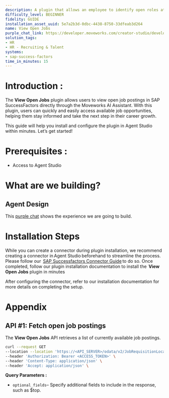 ```yaml
---
description: A plugin that allows an employee to identify open roles at the company.
difficulty_level: BEGINNER
fidelity: GUIDE
installation_asset_uuid: 5e7a2b3d-0dbc-4438-8750-33dfeab3d264
name: View Open Jobs
purple_chat_link: https://developer.moveworks.com/creator-studio/developer-tools/purple-chat?conversation=%7B%22startTimestamp%22%3A%2211%3A43+AM%22%2C%22messages%22%3A%5B%7B%22role%22%3A%22user%22%2C%22parts%22%3A%5B%7B%22richText%22%3A%22What+open+roles+in+PM+are+available%3F%22%7D%5D%7D%2C%7B%22role%22%3A%22assistant%22%2C%22parts%22%3A%5B%7B%22reasoningSteps%22%3A%5B%7B%22status%22%3A%22success%22%2C%22richText%22%3A%22%3Cp%3E%E2%9C%85+Working+on+%3Cb%3EOpen+PM+Roles+Available%3C%2Fb%3E%3Cbr%3E%E2%8F%B3+Calling+Plugin+%3Cb%3EView+Open+Jobs%3C%2Fb%3E%3C%2Fp%3E%22%7D%5D%7D%2C%7B%22richText%22%3A%22Here+are+the+current+open+PM+roles+we+have%3A%22%7D%2C%7B%22richText%22%3A%22%3Cb%3EOpen+PM+Roles%3C%2Fb%3E%3Cbr%3E%3Cb%3E1.+Senior+Product+Manager%3C%2Fb%3E+%3Cbr%3E%3Cb%3E2.+Product+Manager+-+New+Initiatives%3C%2Fb%3E+%3Cbr%3E%3Cb%3E3.+Associate+Product+Manager%3C%2Fb%3E%22%7D%2C%7B%22buttons%22%3A%5B%7B%22style%22%3A%22filled%22%2C%22buttonText%22%3A%22View+in+Greenhouse%22%7D%5D%7D%5D%7D%5D%7D
solution_tags:
- HR
- HR - Recruiting & Talent
systems:
- sap-success-factors
time_in_minutes: 15
---
```


# **Introduction :**

The **View Open Jobs** plugin allows users to view open job postings in SAP SuccessFactors directly through the Moveworks AI Assistant. With this plugin, users can quickly and easily access available job opportunities, helping them stay informed and take the next step in their career growth.

This guide will help you install and configure the plugin in Agent Studio within minutes. Let’s get started!

# Prerequisites :

- Access to Agent Studio

# What are we building?

## **Agent Design**

This [purple chat](https://developer.moveworks.com/creator-studio/developer-tools/purple-chat?conversation=%7B%22startTimestamp%22%3A%2211%3A43+AM%22%2C%22messages%22%3A%5B%7B%22role%22%3A%22user%22%2C%22parts%22%3A%5B%7B%22richText%22%3A%22What+open+roles+in+PM+are+available%3F%22%7D%5D%7D%2C%7B%22role%22%3A%22assistant%22%2C%22parts%22%3A%5B%7B%22reasoningSteps%22%3A%5B%7B%22status%22%3A%22success%22%2C%22richText%22%3A%22%3Cp%3E%E2%9C%85+Working+on+%3Cb%3EOpen+PM+Roles+Available%3C%2Fb%3E%3Cbr%3E%E2%8F%B3+Calling+Plugin+%3Cb%3EView+Open+Jobs%3C%2Fb%3E%3C%2Fp%3E%22%7D%5D%7D%2C%7B%22richText%22%3A%22Here+are+the+current+open+PM+roles+we+have%3A%22%7D%2C%7B%22richText%22%3A%22%3Cb%3EOpen+PM+Roles%3C%2Fb%3E%3Cbr%3E%3Cb%3E1.+Senior+Product+Manager%3C%2Fb%3E+%3Cbr%3E%3Cb%3E2.+Product+Manager+-+New+Initiatives%3C%2Fb%3E+%3Cbr%3E%3Cb%3E3.+Associate+Product+Manager%3C%2Fb%3E%22%7D%2C%7B%22buttons%22%3A%5B%7B%22style%22%3A%22filled%22%2C%22buttonText%22%3A%22View+in+Greenhouse%22%7D%5D%7D%5D%7D%5D%7D) shows the experience we are going to build.

# **Installation Steps**

While you can create a connector during plugin installation, we recommend creating a connector in Agent Studio beforehand to streamline the process. Please follow our  [SAP Successfactors Connector Guide](https://developer.moveworks.com/marketplace/package/?id=sap-success-factors&hist=home%2Cbrws#how-to-implement) to do so. Once completed, follow our plugin installation documentation to install the  **View Open Jobs** plugin in minutes

After configuring the connector, refer to our installation documentation for more details on completing the setup.

# **Appendix**

## API #1: Fetch open job postings

The **View Open Jobs** API retrieves a list of currently available job postings.

```bash
curl --request GET
--location --location 'https://<API_SERVER>/odata/v2/JobRequisitionLocale?%24top=20' \
--header 'Authorization: Bearer <ACCESS_TOKEN>' \
--header 'Content-Type: application/json' \
--header 'Accept: application/json' \
```

**Query Parameters :**

- `optional_fields`– Specify additional fields to include in the response, such as $top.
